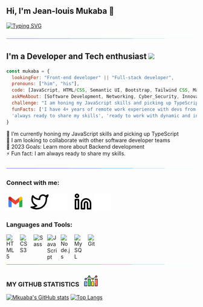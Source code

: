 ## Hi, I'm Jean-louis Mukaba 👋 

[![Typing SVG](https://readme-typing-svg.herokuapp.com?font=sans+Latin&size=15&duration=6000&pause=1000&width=435&lines=Premature+optimization+is+the+root+of+all+evil;First%2C+solve+the+problem.;One+commit+at+a+time)](https://git.io/typing-svg)

![line](./img/line.gif)

## I'm a Developer and Tech enthusiast <img src="https://media.giphy.com/media/XGma2iRIHTKkwqRkFl/giphy.gif" width="50">

```javascript
const mukaba = {
  lookingFor: "Front-end developer" || "Full-stack developer",
  pronouns: ["him", "his"],
  code: [JavaScript, HTML/CSS, Semantic UI, Bootstrap, Tailwind CSS, Material UI],
  askMeAbout: [Software Development, Networking, Cyber_Security, Innovation],
  challenge: "I am honing my JavaScript skills and picking up TypeScript",
  funFacts: ['I have 4+ years of remote work experience with devs from all over the world', 
  'always ready to share my skills', 'ready to work with dynamic and innovative teams']
}
```

 🌱 I’m currently honing my JavaScript skills and picking up TypeScript <br>
 👯 I am looking to collaborate with other software developer teams<br>
 🥅 2023 Goals: Learn more about Backend development <br>
 ⚡ Fun fact: I am always ready to share my skills.

![line](./img/line.gif)

### Connect with me:

[![jeanlouismukaba01@yahoo.com](./img/gmail.svg)](jeanlouismukaba01@yahoo.com)
&nbsp;&nbsp;
[![website](./img/twitter-light.svg)](https://twitter.com/JeanlouisMukaba#gh-light-mode-only)
[![website](./img/twitter-dark.svg)](https://twitter.com/JeanlouisMukaba#gh-dark-mode-only)
&nbsp;&nbsp;
[![website](./img/linkedin-light.svg)](https://www.linkedin.com/in/kitenge-mukaba-jean-louis-71a2441bb#gh-light-mode-only)
[![website](./img/linkedin-dark.svg)](https://www.linkedin.com/in/kitenge-mukaba-jean-louis-71a2441bb#gh-dark-mode-only)
&nbsp;&nbsp;

### Languages and Tools:

[<img align="left" alt="HTML5" width="26px" src="https://cdn.jsdelivr.net/gh/devicons/devicon/icons/html5/html5-original.svg" style="padding-right:10px;" />](https://www.w3schools.com/html/)
[<img align="left" alt="CSS3" width="26px" src="https://cdn.jsdelivr.net/gh/devicons/devicon/icons/css3/css3-original.svg" style="padding-right:10px;" />](https://www.w3schools.com/css/)
[<img align="left" alt="Sass" width="26px" src="https://cdn.jsdelivr.net/gh/devicons/devicon/icons/sass/sass-original.svg" style="padding-right:10px;" />](https://sass-lang.com/)
[<img align="left" alt="JavaScript" width="26px" src="https://cdn.jsdelivr.net/gh/devicons/devicon/icons/javascript/javascript-original.svg" style="padding-right:10px;" />](https://www.javascript.com/)
[<img align="left" alt="Node.js" width="26px" src="https://cdn.jsdelivr.net/gh/devicons/devicon/icons/nodejs/nodejs-original.svg" style="padding-right:10px;" />](https://nodejs.org/)
[<img align="left" alt="MySQL" width="26px" src="https://cdn.jsdelivr.net/gh/devicons/devicon/icons/mysql/mysql-original.svg" style="padding-right:10px;" />](https://mysql.com)
[<img align="left" alt="Git" width="26px" src="https://cdn.jsdelivr.net/gh/devicons/devicon/icons/git/git-original.svg" style="padding-right:10px;" />](https://git.com)

<br />
<br />

![line](./img/line.gif)

### MY GITHUB STATISTICS &nbsp; <img src="./img/statistics.png" height="30" align="justify"/>

[![Mkuaba's GitHub stats](https://github-readme-stats.vercel.app/api?username=Mukaba&count_private=true&hide_title=true&show_icons=true&hide_border=true&theme=nightowl&bg_color=161B22)](https://github.com/anuraghazra/github-readme-stats)
[![Top Langs](https://github-readme-stats.vercel.app/api/top-langs/?username=Mukaba&card_width=250&langs_count=6&hide_border=true&layout=compact&theme=nightowl&bg_color=161B22)](https://github.com/anuraghazra/github-readme-stats)
